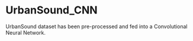 # UrbanSound_CNN
UrbanSound dataset has been pre-processed and fed into a Convolutional Neural Network.
